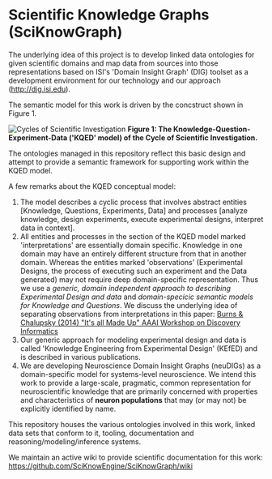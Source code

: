 # Scientific Knowledge Graphs (SciKnowGraph)

The underlying idea of this project is to develop linked data ontologies for given scientific domains and map data from sources into those representations based on ISI's 'Domain Insight Graph' (DIG) toolset as a development environment for our technology and our approach (http://dig.isi.edu). 

The semantic model for this work is driven by the concstruct shown in Figure 1. 

![Cycles of Scientific Investigation](https://sciknowengine.github.io/img/ske/cosi7.png)
**Figure 1: The Knowledge-Question-Experiment-Data ('KQED' model) of the Cycle of Scientific Investigation.**

The ontologies managed in this repository reflect this basic design and attempt to provide a semantic framework for supporting work within the KQED model. 

A few remarks about the KQED conceptual model:

1. The model describes a cyclic process that involves abstract entities \[Knowledge, Questions, Experiments, Data\] and processes \[analyze knowledge, design experiments, execute experimental designs, interpret data in context\]. 
1. All entities and processes in the section of the KQED model marked 'interpretations' are essentially domain specific. Knowledge in one domain may have an entirely different structure from that in another domain. Whereas the entities marked 'observations' (Experimental Designs, the process of executing such an experiment and the Data generated) may not require deep domain-specific representation. Thus we use a *generic, domain independent approach to describing Experimental Design and data* and *domain-specicic semantic models for Knowledge and Questions*. We discuss the underlying idea of separating observations from interpretations in this paper: [Burns & Chalupsky (2014) "It's all Made Up" AAAI Workshop on Discovery Informatics](http://www.aaai.org/ocs/index.php/WS/AAAIW14/paper/view/8735)
1. Our generic approach for modeling experimental design and data is called 'Knowledge Engineering from Experimental Design' (KEfED) and is described in various publications.
1. We are developing Neuroscience Domain Insight Graphs (neuDIGs) as a domain-specific model for systems-level neuroscience. We intend this work to provide a large-scale, pragmatic, common representation for neuroscientific knowledge that are primarily concerned with properties and characteristics of **neuron populations** that may (or may not) be explicitly identified by name. 

This repository houses the various ontologies involved in this work, linked data sets that conform to it, tooling, documentation and reasoning/modeling/inference systems. 

We maintain an active wiki to provide scientific documentation for this work: https://github.com/SciKnowEngine/SciKnowGraph/wiki
